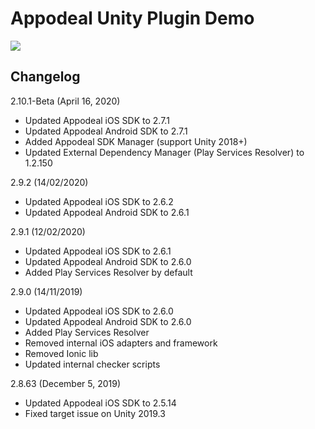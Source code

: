 # Appodeal Unity Plugin Demo

[![](https://img.shields.io/badge/docs-green.svg)](https://www.appodeal.com/sdk/unity)


## Changelog

2.10.1-Beta (April 16, 2020)

+ Updated Appodeal iOS SDK to 2.7.1
+ Updated Appodeal Android SDK to 2.7.1
+ Added Appodeal SDK Manager (support Unity 2018+)
+ Updated External Dependency Manager (Play Services Resolver) to 1.2.150

2.9.2 (14/02/2020)

+ Updated Appodeal iOS SDK to 2.6.2
+ Updated Appodeal Android SDK to 2.6.1

2.9.1 (12/02/2020)

+ Updated Appodeal iOS SDK to 2.6.1
+ Updated Appodeal Android SDK to 2.6.0
+ Added Play Services Resolver by default

2.9.0 (14/11/2019)

+ Updated Appodeal iOS SDK to 2.6.0
+ Updated Appodeal Android SDK to 2.6.0
+ Added Play Services Resolver
+ Removed internal iOS adapters and framework
+ Removed Ionic lib 
+ Updated internal checker scripts

2.8.63 (December 5, 2019)

+ Updated Appodeal iOS SDK to 2.5.14
+ Fixed target issue on Unity 2019.3

